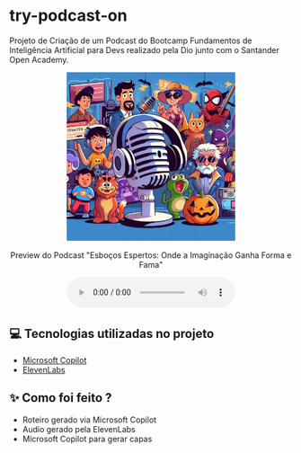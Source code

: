 # try-podcast-on
Projeto de Criação de um Podcast do Bootcamp Fundamentos de Inteligência Artificial para Devs realizado pela Dio junto com o Santander Open Academy.
<p align="center">
<img 
    src="./assets/cover.jpg"
    width="300"
/>
</p>



<p align="center">
    Preview do Podcast "Esboços Espertos: Onde a Imaginação Ganha Forma e Fama"
</p>

<div align="center">
    <audio src="output/podcast_editado.MP3" controls title="Podcast editado"></audio>
</div>


## 💻 Tecnologias utilizadas no projeto

- [Microsoft Copilot](https://copilot.microsoft.com/) 
- [ElevenLabs](https://elevenlabs.io/)

## ✨ Como foi feito ?

- Roteiro gerado via Microsoft Copilot
- Audio gerado pela ElevenLabs
- Microsoft Copilot para gerar capas

